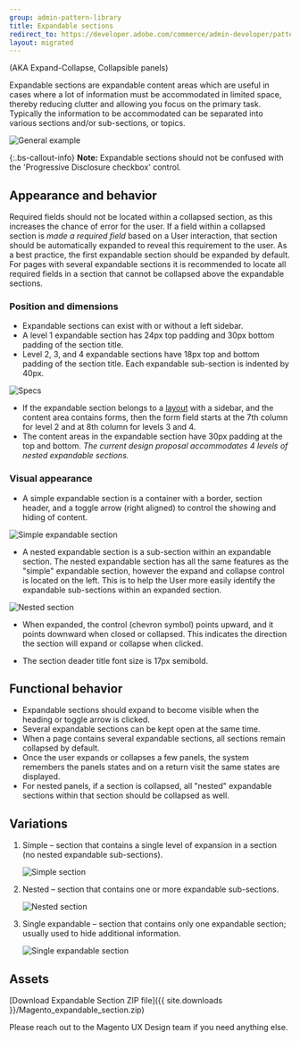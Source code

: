 ```yaml
---
group: admin-pattern-library
title: Expandable sections
redirect_to: https://developer.adobe.com/commerce/admin-developer/pattern-library/controls/expand-collapse/
layout: migrated
---
```


(AKA Expand-Collapse, Collapsible panels)

Expandable sections are expandable content areas which are useful in cases where a lot of information must be accommodated in limited space, thereby reducing clutter and allowing you focus on the primary task. Typically the information to be accommodated can be separated into various sections and/or sub-sections, or topics.

![General example](img/example_general.png)

{:.bs-callout-info}
**Note:** Expandable sections should not be confused with the 'Progressive Disclosure checkbox' control.

## Appearance and behavior

Required fields should not be located within a collapsed section, as this increases the chance of error for the user. If a field within a collapsed section is _made a required field_ based on a User interaction, that section should be automatically expanded to reveal this requirement to the user. As a best practice, the first expandable section should be expanded by default. For pages with several expandable sections it is recommended to locate all required fields in a section that cannot be collapsed above the expandable sections.

### Position and dimensions

*  Expandable sections can exist with or without a left sidebar.
*  A level 1 expandable section has 24px top padding and 30px bottom padding of the section title.
*  Level 2, 3, and 4 expandable sections have 18px top and bottom padding of the section title. Each expandable sub-section is indented by 40px.

  ![Specs](img/specs.png)

*  If the expandable section belongs to a [layout](https://glossary.magento.com/layout) with a sidebar, and the content area contains forms, then the form field starts at the 7th column for level 2 and at 8th column for levels 3 and 4.
*  The content areas in the expandable section have 30px padding at the top and bottom. _The current design proposal accommodates 4 levels of nested expandable sections._

### Visual appearance

*  A simple expandable section is a container with a border, section header, and a toggle arrow (right aligned) to control the showing and hiding of content.

  ![Simple expandable section](img/simple.png)

*  A nested expandable section is a sub-section within an expandable section. The nested expandable section has all the same features as the "simple" expandable section, however the expand and collapse control is located on the left. This is to help the User more easily identify the expandable sub-sections within an expanded section.

  ![Nested section](img/nested.png)

*  When expanded, the control (chevron symbol) points upward, and it points downward when closed or collapsed. This indicates the direction the section will expand or collapse when clicked.

*  The section deader title font size is 17px semibold.

## Functional behavior

*  Expandable sections should expand to become visible when the heading or toggle arrow is clicked.
*  Several expandable sections can be kept open at the same time.
*  When a page contains several expandable sections, all sections remain collapsed by default.
*  Once the user expands or collapses a few panels, the system remembers the panels states and on a return visit the same states are displayed.
*  For nested panels, if a section is collapsed, all "nested" expandable sections within that section should be collapsed as well.

## Variations

1. Simple – section that contains a single level of expansion in a section (no nested expandable sub-sections).

   ![Simple section](img/simple_exp.png)

1. Nested – section that contains one or more expandable sub-sections.

   ![Nested section](img/nested_exp.png)

1. Single expandable – section that contains only one expandable section; usually used to hide additional information.

   ![Single expandable section](img/single_exp.png)

## Assets

[Download Expandable Section ZIP file]({{ site.downloads }}/Magento_expandable_section.zip)

Please reach out to the Magento UX Design team if you need anything else.
